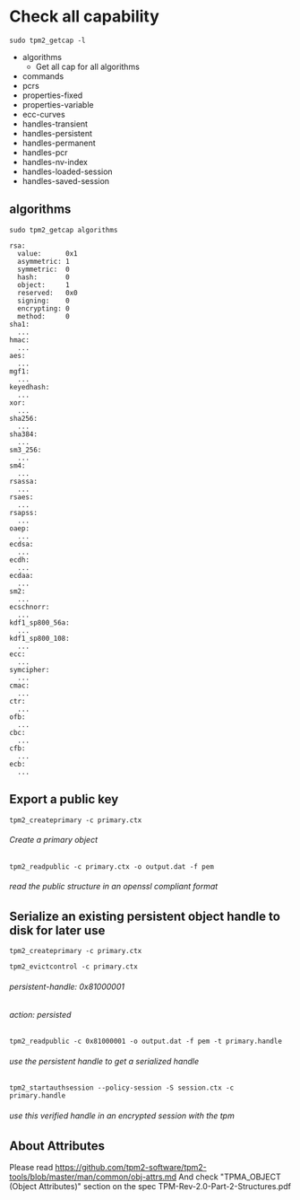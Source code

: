 # Check all capability

`sudo tpm2_getcap -l`
- algorithms
  - Get all cap for all algorithms
- commands
- pcrs
- properties-fixed
- properties-variable
- ecc-curves
- handles-transient
- handles-persistent
- handles-permanent
- handles-pcr
- handles-nv-index
- handles-loaded-session
- handles-saved-session


## algorithms

`sudo tpm2_getcap algorithms`
  
    rsa:
      value:      0x1
      asymmetric: 1
      symmetric:  0
      hash:       0
      object:     1
      reserved:   0x0
      signing:    0
      encrypting: 0
      method:     0
    sha1:
      ...
    hmac:
      ...
    aes:
      ...
    mgf1:
      ...
    keyedhash:
      ...
    xor:
      ...
    sha256:
      ...
    sha384:
      ...
    sm3_256:
      ...
    sm4:
      ...
    rsassa:
      ...
    rsaes:
      ...
    rsapss:
      ...
    oaep:
      ...
    ecdsa:
      ...
    ecdh:
      ...
    ecdaa:
      ...
    sm2:
      ...
    ecschnorr:
      ...
    kdf1_sp800_56a:
      ...
    kdf1_sp800_108:
      ...
    ecc:
      ...
    symcipher:
      ...
    cmac:
      ...
    ctr:
      ...
    ofb:
      ...
    cbc:
      ...
    cfb:
      ...
    ecb:
      ...

## Export a public key

`tpm2_createprimary -c primary.ctx`
###### Create a primary object

`tpm2_readpublic -c primary.ctx -o output.dat -f pem`
###### read the public structure in an openssl compliant format

## Serialize an existing persistent object handle to disk for later use

`tpm2_createprimary -c primary.ctx`

`tpm2_evictcontrol -c primary.ctx`
 ###### persistent-handle: 0x81000001
 ###### action: persisted

 `tpm2_readpublic -c 0x81000001 -o output.dat -f pem -t primary.handle`
 ###### use the persistent handle to get a serialized handle

 `tpm2_startauthsession --policy-session -S session.ctx -c primary.handle`
 ###### use this verified handle in an encrypted session with the tpm

 ## About Attributes
 Please read https://github.com/tpm2-software/tpm2-tools/blob/master/man/common/obj-attrs.md
 And check "TPMA_OBJECT (Object Attributes)" section on the spec TPM-Rev-2.0-Part-2-Structures.pdf
 
 
